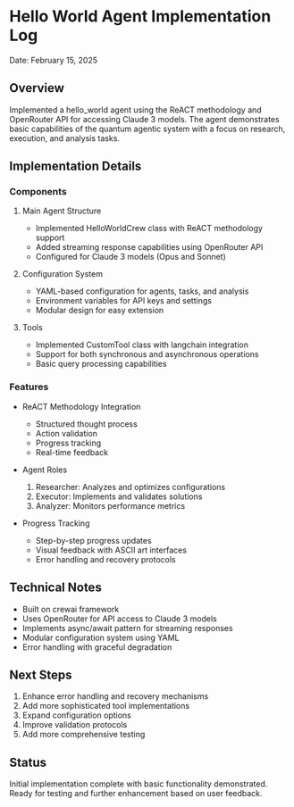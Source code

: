 # Hello World Agent Implementation Log
Date: February 15, 2025

## Overview
Implemented a hello_world agent using the ReACT methodology and OpenRouter API for accessing Claude 3 models. The agent demonstrates basic capabilities of the quantum agentic system with a focus on research, execution, and analysis tasks.

## Implementation Details

### Components
1. Main Agent Structure
   - Implemented HelloWorldCrew class with ReACT methodology support
   - Added streaming response capabilities using OpenRouter API
   - Configured for Claude 3 models (Opus and Sonnet)

2. Configuration System
   - YAML-based configuration for agents, tasks, and analysis
   - Environment variables for API keys and settings
   - Modular design for easy extension

3. Tools
   - Implemented CustomTool class with langchain integration
   - Support for both synchronous and asynchronous operations
   - Basic query processing capabilities

### Features
- ReACT Methodology Integration
  - Structured thought process
  - Action validation
  - Progress tracking
  - Real-time feedback

- Agent Roles
  1. Researcher: Analyzes and optimizes configurations
  2. Executor: Implements and validates solutions
  3. Analyzer: Monitors performance metrics

- Progress Tracking
  - Step-by-step progress updates
  - Visual feedback with ASCII art interfaces
  - Error handling and recovery protocols

## Technical Notes
- Built on crewai framework
- Uses OpenRouter for API access to Claude 3 models
- Implements async/await pattern for streaming responses
- Modular configuration system using YAML
- Error handling with graceful degradation

## Next Steps
1. Enhance error handling and recovery mechanisms
2. Add more sophisticated tool implementations
3. Expand configuration options
4. Improve validation protocols
5. Add more comprehensive testing

## Status
Initial implementation complete with basic functionality demonstrated. Ready for testing and further enhancement based on user feedback.